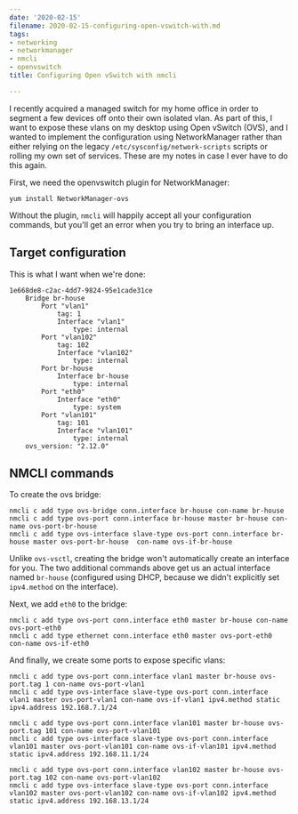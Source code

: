 ```yaml
---
date: '2020-02-15'
filename: 2020-02-15-configuring-open-vswitch-with.md
tags:
- networking
- networkmanager
- nmcli
- openvswitch
title: Configuring Open vSwitch with nmcli

---
```


I recently acquired a managed switch for my home office in order to segment a few devices off onto their own isolated vlan. As part of this, I want to expose these vlans on my desktop using Open vSwitch (OVS), and I wanted to implement the configuration using NetworkManager rather than either relying on the legacy `/etc/sysconfig/network-scripts` scripts or rolling my own set of services.  These are my notes in case I ever have to do this again.

First, we need the openvswitch plugin for NetworkManager:

```
yum install NetworkManager-ovs
```

Without the plugin, `nmcli` will happily accept all your configuration commands, but you'll get an error when you try to bring an interface up.


## Target configuration

This is what I want when we're done:

```
1e668de8-c2ac-4dd7-9824-95e1cade31ce
    Bridge br-house
        Port "vlan1"
            tag: 1
            Interface "vlan1"
                type: internal
        Port "vlan102"
            tag: 102
            Interface "vlan102"
                type: internal
        Port br-house
            Interface br-house
                type: internal
        Port "eth0"
            Interface "eth0"
                type: system
        Port "vlan101"
            tag: 101
            Interface "vlan101"
                type: internal
    ovs_version: "2.12.0"
```

## NMCLI commands

To create the ovs bridge:

```
nmcli c add type ovs-bridge conn.interface br-house con-name br-house
nmcli c add type ovs-port conn.interface br-house master br-house con-name ovs-port-br-house
nmcli c add type ovs-interface slave-type ovs-port conn.interface br-house master ovs-port-br-house  con-name ovs-if-br-house
```

Unlike `ovs-vsctl`, creating the bridge won't automatically create an interface for you. The two additional commands above get us an actual interface named `br-house` (configured using DHCP, because we didn't explicitly set `ipv4.method` on the interface).

Next, we add `eth0` to the bridge:

```
nmcli c add type ovs-port conn.interface eth0 master br-house con-name ovs-port-eth0
nmcli c add type ethernet conn.interface eth0 master ovs-port-eth0 con-name ovs-if-eth0
```

And finally, we create some ports to expose specific vlans:

```
nmcli c add type ovs-port conn.interface vlan1 master br-house ovs-port.tag 1 con-name ovs-port-vlan1
nmcli c add type ovs-interface slave-type ovs-port conn.interface vlan1 master ovs-port-vlan1 con-name ovs-if-vlan1 ipv4.method static ipv4.address 192.168.7.1/24

nmcli c add type ovs-port conn.interface vlan101 master br-house ovs-port.tag 101 con-name ovs-port-vlan101
nmcli c add type ovs-interface slave-type ovs-port conn.interface vlan101 master ovs-port-vlan101 con-name ovs-if-vlan101 ipv4.method static ipv4.address 192.168.11.1/24

nmcli c add type ovs-port conn.interface vlan102 master br-house ovs-port.tag 102 con-name ovs-port-vlan102
nmcli c add type ovs-interface slave-type ovs-port conn.interface vlan102 master ovs-port-vlan102 con-name ovs-if-vlan102 ipv4.method static ipv4.address 192.168.13.1/24
```
